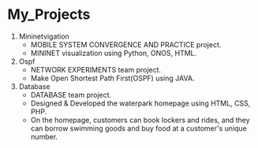 # My_Projects
1. Mininetvigation
    - MOBILE SYSTEM CONVERGENCE AND PRACTICE project.
    - MININET visualization using Python, ONOS, HTML.
2. Ospf
    - NETWORK EXPERIMENTS team project.
    - Make Open Shortest Path First(OSPF) using JAVA.
3. Database
    - DATABASE team project.
    - Designed & Developed the waterpark homepage using HTML, CSS, PHP.
    - On the homepage, customers can book lockers and rides, and they can borrow swimming goods and buy food at a customer's unique number.
